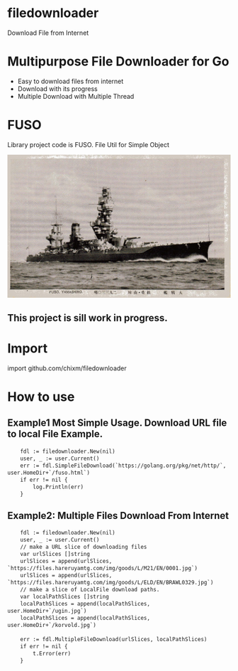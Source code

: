 # filedownloader
 Download File from Internet

# Multipurpose File Downloader for Go
- Easy to download files from internet
- Download with its progress
- Multiple Download with Multiple Thread

# FUSO
Library project code is FUSO.
File Util for Simple Object

![](resources/fuso.jpg)

## This project is sill work in progress.

# Import
import github.com/chixm/filedownloader

# How to use 
## Example1 Most Simple Usage. Download URL file to local File Example. 
```
	fdl := filedownloader.New(nil)
	user, _ := user.Current()
	err := fdl.SimpleFileDownload(`https://golang.org/pkg/net/http/`, user.HomeDir+`/fuso.html`)
	if err != nil {
		log.Println(err)
	}
```

## Example2: Multiple Files Download From Internet
```
	fdl := filedownloader.New(nil)
	user, _ := user.Current()
	// make a URL slice of downloading files
	var urlSlices []string
	urlSlices = append(urlSlices, `https://files.hareruyamtg.com/img/goods/L/M21/EN/0001.jpg`)
	urlSlices = append(urlSlices, `https://files.hareruyamtg.com/img/goods/L/ELD/EN/BRAWL0329.jpg`)
	// make a slice of LocalFile download paths.
	var localPathSlices []string
	localPathSlices = append(localPathSlices, user.HomeDir+`/ugin.jpg`)
	localPathSlices = append(localPathSlices, user.HomeDir+`/korvold.jpg`)

	err := fdl.MultipleFileDownload(urlSlices, localPathSlices)
	if err != nil {
		t.Error(err)
	}

```
